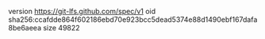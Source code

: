 version https://git-lfs.github.com/spec/v1
oid sha256:ccafdde864f602186ebd70e923bcc5dead5374e88d1490ebf167dafa8be6aeea
size 49822
